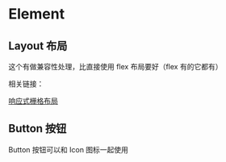 # Element

## Layout 布局

这个有做兼容性处理，比直接使用 flex 布局要好（flex 有的它都有）

相关链接：

[响应式栅格布局](https://www.jianshu.com/p/28ac9a07749e?utm_campaign=maleskine&utm_content=note&utm_medium=seo_notes&utm_source=recommendation)

## Button 按钮

Button 按钮可以和 Icon 图标一起使用
